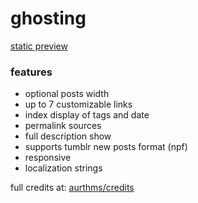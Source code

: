 <h1>
ghosting
</h1>

<p>
<a target="_blank" href="//atpreviews.tumblr.com/preview/ghosting">static preview</a>
</p>

<h3>
features
</h3>
<ul>
<li>optional posts width</li>
<li>up to 7 customizable links</li>
<li>index display of tags and date</li>
<li>permalink sources</li>
<li>full description show</li>
<li>supports tumblr new posts format (npf)</li>
<li>responsive</li>
<li>localization strings</li>
</ul>

<p>
full credits at: 
<a target="_blank" href="//aurthms.tumblr.com/credits">aurthms/credits</a>
</p>
